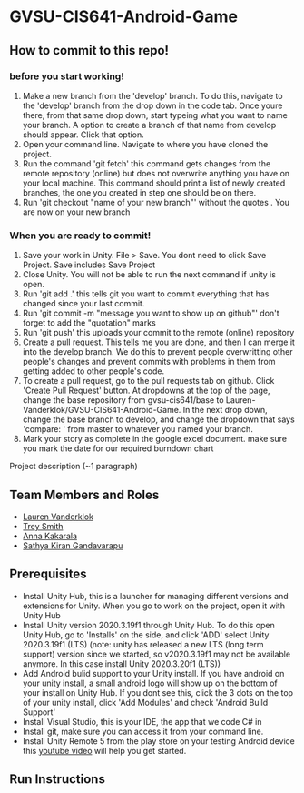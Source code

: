 # GVSU-CIS641-Android-Game

## How to commit to this repo!

### before you start working!

1. Make a new branch from the 'develop' branch. To do this, navigate to the 'develop' branch from the drop down in the code tab. Once youre there, from that same drop down, start typeing what you want to name your branch. A option to create a branch of that name from develop should appear. Click that option. 
2. Open your command line. Navigate to where you have cloned the project. 
3. Run the command 'git fetch' this command gets changes from the remote repository (online) but does not overwrite anything you have on your local machine. This command should print a list of newly created branches, the one you created in step one should be on there. 
4. Run 'git checkout "name of your new branch"' without the quotes . You are now on your new branch

### When you are ready to commit!
  
1. Save your work in Unity. File > Save. You dont need to click Save Project. Save includes Save Project 
2. Close Unity. You will not be able to run the next command if unity is open. 
3. Run 'git add .' this tells git you want to commit everything that has changed since your last commit.
4. Run 'git commit -m "message you want to show up on github"' don't forget to add the "quotation" marks
5. Run 'git push' this uploads your commit to the remote (online) repository
6. Create a pull request. This tells me you are done, and then I can merge it into the develop branch. We do this to prevent people overwritting other people's changes and prevent commits with problems in them from getting added to other people's code.
7. To create a pull request, go to the pull requests tab on github. Click 'Create Pull Request' button. At dropdowns at the top of the page, change the base repository from gvsu-cis641/base to Lauren-Vanderklok/GVSU-CIS641-Android-Game. In the next drop down, change the base branch to develop, and change the dropdown that says 'compare: ' from master to whatever you named your branch.
8. Mark your story as complete in the google excel document. make sure you mark the date for our required burndown chart



Project description (~1 paragraph)

## Team Members and Roles

* [Lauren Vanderklok](https://github.com/Lauren-Vanderklok/CIS641-HW2-Vanderklok)
* [Trey Smith](https://github.com/Treybuchet116/it-CIS641-HW2-Smith.git)
* [Anna Kakarala](https://github.com/akakarala/641CIS-hw2-Kakarala)
* [Sathya Kiran Gandavarapu](https://github.com/sathya-rgv/CIS641-HW2-Gandavarapu)

## Prerequisites

* Install Unity Hub, this is a launcher for managing different versions and extensions for Unity. When you go to work on the project, open it with Unity Hub
* Install Unity version 2020.3.19f1 through Unity Hub. To do this open Unity Hub, go to 'Installs' on the side, and click 'ADD' select Unity 2020.3.19f1 (LTS) (note: unity has released a new LTS (long term support) version since we started, so v2020.3.19f1 may not be available anymore. In this case install Unity 2020.3.20f1 (LTS))
* Add Android bulid support to your Unity install. If you have android on your unity install, a small android logo will show up on the bottom of your install on Unity Hub. If you dont see this, click the 3 dots on the top of your unity install, click 'Add Modules' and check 'Android Build Support'
* Install Visual Studio, this is your IDE, the app that we code C# in
* Install git, make sure you can access it from your command line. 
* Install Unity Remote 5 from the play store on your testing Android device this [youtube video](https://www.youtube.com/watch?v=iCXwaehzRFQ) will help you get started. 


## Run Instructions
